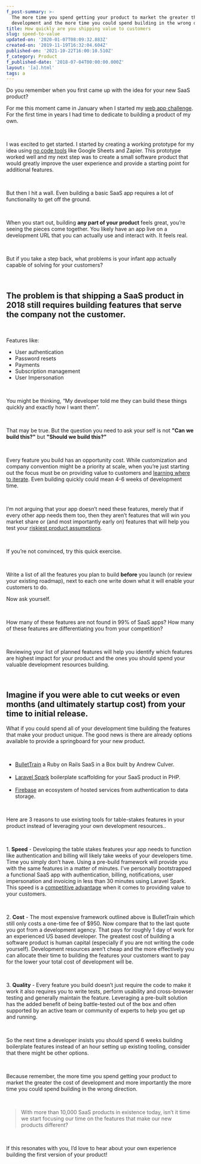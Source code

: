 ```yaml
---
f_post-summary: >-
  The more time you spend getting your product to market the greater the cost of
  development and the more time you could spend building in the wrong direction.
title: How quickly are you shipping value to customers
slug: speed-to-value
updated-on: '2020-01-07T08:09:32.883Z'
created-on: '2019-11-19T16:32:04.604Z'
published-on: '2021-10-22T16:00:10.510Z'
f_category: Product
f_published-date: '2018-07-04T00:00:00.000Z'
layout: '[a].html'
tags: a
---
```


Do you remember when you first came up with the idea for your new SaaS product?

For me this moment came in January when I started my [web app challenge](/a/my-web-app-challenge). For the first time in years I had time to dedicate to building a product of my own.

‍

I was excited to get started. I started by creating a working prototype for my idea using [no code tools](/a/ship-today) like Google Sheets and Zapier. This prototype worked well and my next step was to create a small software product that would greatly improve the user experience and provide a starting point for additional features.

‍

But then I hit a wall. Even building a basic SaaS app requires a lot of functionality to get off the ground.

‍

When you start out, building **any part of your product** feels great, you’re seeing the pieces come together. You likely have an app live on a development URL that you can actually use and interact with. It feels real.

‍

But if you take a step back, what problems is your infant app actually capable of solving for your customers?

‍

The problem is that shipping a SaaS product in 2018 still requires building features that serve the company not the customer.
-----------------------------------------------------------------------------------------------------------------------------

‍

Features like:

*   User authentication
*   Password resets
*   Payments
*   Subscription management
*   User Impersonation

‍

You might be thinking, “My developer told me they can build these things quickly and exactly how I want them”.

‍

That may be true. But the question you need to ask your self is not **"Can we build this?"** but **"Should we build this?"**

‍

Every feature you build has an opportunity cost. While customization and company convention might be a priority at scale, when you’re just starting out the focus must be on providing value to customers and [learning where to iterate](/a/concierge-onboarding). Even building quickly could mean 4-6 weeks of development time.

‍

I’m not arguing that your app doesn’t need these features, merely that if every other app needs them too, then they aren’t features that will win you market share or (and most importantly early on) features that will help you test your [riskiest product assumptions](/a/product-market-fit).

‍

If you’re not convinced, try this quick exercise.

‍

Write a list of all the features you plan to build **before** you launch (or review your existing roadmap), next to each one write down what it will enable your customers to do.

  
Now ask yourself.

‍

How many of these features are not found in 99% of SaaS apps? How many of these features are differentiating you from your competition?

‍

Reviewing your list of planned features will help you identify which features are highest impact for your product and the ones you should spend your valuable development resources building.

‍

Imagine if you were able to cut weeks or even months (and ultimately startup cost) from your time to initial release.
---------------------------------------------------------------------------------------------------------------------

What if you could spend all of your development time building the features that make your product unique. The good news is there are already options available to provide a springboard for your new product.

‍

*   ‍[BulletTrain](https://bullettrain.co) a Ruby on Rails SaaS in a Box built by Andrew Culver.[‍  
    ‍](https://spark.laravel.com/)
*   [Laravel Spark](https://spark.laravel.com/) boilerplate scaffolding for your SaaS product in PHP.  
    ‍
*   [Firebase](https://firebase.google.com/) an ecosystem of hosted services from authentication to data storage.

‍

Here are 3 reasons to use existing tools for table-stakes features in your product instead of leveraging your own development resources..

‍

1\. **Speed** - Developing the table stakes features your app needs to function like authentication and billing will likely take weeks of your developers time. Time you simply don’t have. Using a pre-build framework will provide you with the same features in a matter of minutes. I’ve personally bootstrapped a functional SaaS app with authentication, billing, notifications, user impersonation and invoicing in less than 30 minutes using Laravel Spark. This speed is a [competitive advantage](/a/ship-today) when it comes to providing value to your customers.

‍

2\. **Cost** - The most expensive framework outlined above is BulletTrain which still only costs a one-time fee of $950. Now compare that to the last quote you got from a development agency. That pays for roughly 1 day of work for an experienced US based developer. The greatest cost of building a software product is human capital (especially if you are not writing the code yourself). Development resources aren’t cheap and the more effectively you can allocate their time to building the features your customers want to pay for the lower your total cost of development will be.

‍

3\. **Quality** - Every feature you build doesn’t just require the code to make it work it also requires you to write tests, perform usability and cross-browser testing and generally maintain the feature. Leveraging a pre-built solution has the added benefit of being battle-tested out of the box and often supported by an active team or community of experts to help you get up and running.

‍

So the next time a developer insists you should spend 6 weeks building boilerplate features instead of an hour setting up existing tooling, consider that there might be other options.

‍

Because remember, the more time you spend getting your product to market the greater the cost of development and more importantly the more time you could spend building in the wrong direction.

‍

> With more than 10,000 SaaS products in existence today, isn’t it time we start focusing our time on the features that make our new products different?

‍

If this resonates with you, I’d love to hear about your own experience building the first version of your product!

‍
